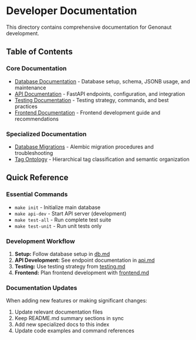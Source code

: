 # Developer Documentation

This directory contains comprehensive documentation for Genonaut development.

## Table of Contents

### Core Documentation
- [Database Documentation](./db.md) - Database setup, schema, JSONB usage, and maintenance
- [API Documentation](./api.md) - FastAPI endpoints, configuration, and integration
- [Testing Documentation](./testing.md) - Testing strategy, commands, and best practices
- [Frontend Documentation](../notes/frontend.md) - Frontend development guide and recommendations

### Specialized Documentation
- [Database Migrations](./db_migrations.md) - Alembic migration procedures and troubleshooting
- [Tag Ontology](./tag_ontology.md) - Hierarchical tag classification and semantic organization

## Quick Reference

### Essential Commands
- `make init` - Initialize main database
- `make api-dev` - Start API server (development)
- `make test-all` - Run complete test suite
- `make test-unit` - Run unit tests only

### Development Workflow
1. **Setup:** Follow database setup in [db.md](./db.md)
2. **API Development:** See endpoint documentation in [api.md](./api.md)
3. **Testing:** Use testing strategy from [testing.md](./testing.md)
4. **Frontend:** Plan frontend development with [frontend.md](../notes/frontend.md)

### Documentation Updates
When adding new features or making significant changes:
1. Update relevant documentation files
2. Keep README.md summary sections in sync
3. Add new specialized docs to this index
4. Update code examples and command references